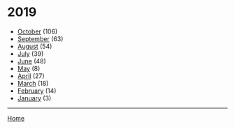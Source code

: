 # 2019

  * [October](./2019-10.md) (106)
  * [September](./2019-09.md) (63)
  * [August](./2019-08.md) (54)
  * [July](./2019-07.md) (39)
  * [June](./2019-06.md) (48)
  * [May](./2019-05.md) (8)
  * [April](./2019-04.md) (27)
  * [March](./2019-03.md) (18)
  * [February](./2019-02.md) (14)
  * [January](./2019-01.md) (3)

----

[Home](../)
